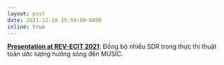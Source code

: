 ```yaml
---
layout: post
date: 2021-12-18 15:59:00-0400
inline: true
---
```


**<a href="/assets/img/REV_ECIT_2021.jpg">Presentation at REV-ECIT 2021</a>**: Đồng bộ nhiều SDR trong thực thi thuật toán ước lượng hướng sóng đến MUSIC.